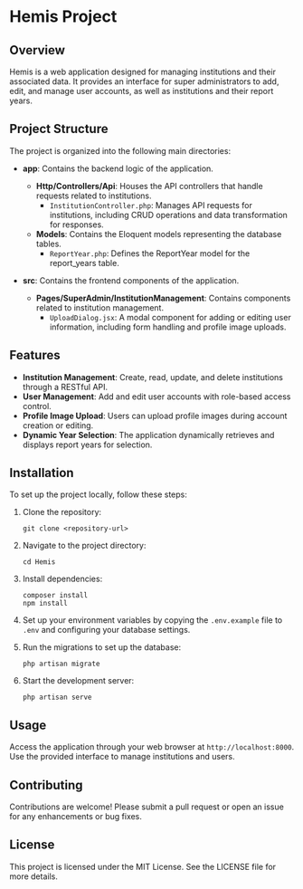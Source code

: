 # Hemis Project

## Overview
Hemis is a web application designed for managing institutions and their associated data. It provides an interface for super administrators to add, edit, and manage user accounts, as well as institutions and their report years.

## Project Structure
The project is organized into the following main directories:

- **app**: Contains the backend logic of the application.
  - **Http/Controllers/Api**: Houses the API controllers that handle requests related to institutions.
    - `InstitutionController.php`: Manages API requests for institutions, including CRUD operations and data transformation for responses.
  - **Models**: Contains the Eloquent models representing the database tables.
    - `ReportYear.php`: Defines the ReportYear model for the report_years table.

- **src**: Contains the frontend components of the application.
  - **Pages/SuperAdmin/InstitutionManagement**: Contains components related to institution management.
    - `UploadDialog.jsx`: A modal component for adding or editing user information, including form handling and profile image uploads.

## Features
- **Institution Management**: Create, read, update, and delete institutions through a RESTful API.
- **User Management**: Add and edit user accounts with role-based access control.
- **Profile Image Upload**: Users can upload profile images during account creation or editing.
- **Dynamic Year Selection**: The application dynamically retrieves and displays report years for selection.

## Installation
To set up the project locally, follow these steps:

1. Clone the repository:
   ```
   git clone <repository-url>
   ```

2. Navigate to the project directory:
   ```
   cd Hemis
   ```

3. Install dependencies:
   ```
   composer install
   npm install
   ```

4. Set up your environment variables by copying the `.env.example` file to `.env` and configuring your database settings.

5. Run the migrations to set up the database:
   ```
   php artisan migrate
   ```

6. Start the development server:
   ```
   php artisan serve
   ```

## Usage
Access the application through your web browser at `http://localhost:8000`. Use the provided interface to manage institutions and users.

## Contributing
Contributions are welcome! Please submit a pull request or open an issue for any enhancements or bug fixes.

## License
This project is licensed under the MIT License. See the LICENSE file for more details.
